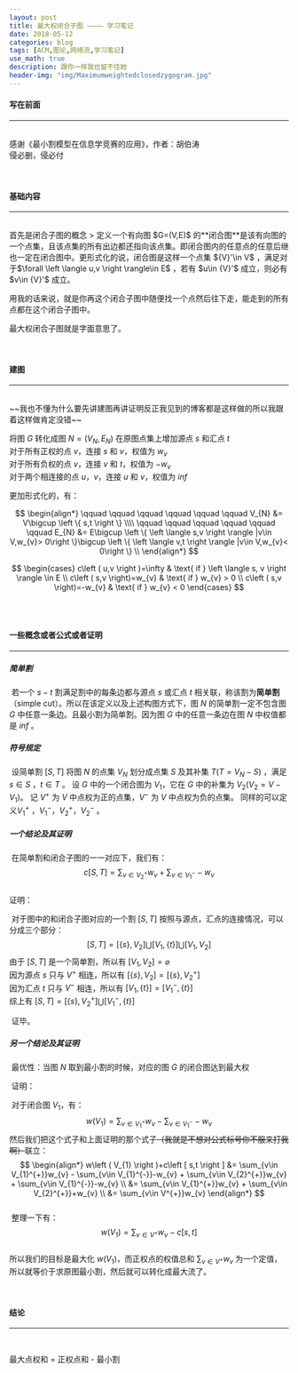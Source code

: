 ```yaml
---
layout: post
title: 最大权闭合子图 ———— 学习笔记
date: 2018-05-12
categories: blog
tags: [ACM,图论,网络流,学习笔记]
use_math: true
description: 跟你一样我也留不住她
header-img: "img/Maximumweightedclosedzygogram.jpg"
---
```



#### 写在前面
***
<br>
感谢《最小割模型在信息学竞赛的应用》，作者：胡伯涛<br>
侵必删，侵必付<br><br><br>

#### 基础内容
***
<br>
首先是闭合子图的概念
> 定义一个有向图 $G=(V,E)$ 的**闭合图**是该有向图的一个点集，且该点集的所有出边都还指向该点集。即闭合图内的任意点的任意后继也一定在闭合图中。更形式化的说，闭合图是这样一个点集 ${V}'\in V$ ，满足对于$\forall \left \langle u,v \right \rangle\in E$ ，若有 $u\in {V}'$ 成立，则必有 $v\in {V}'$ 成立。

用我的话来说，就是你再这个闭合子图中随便找一个点然后往下走，能走到的所有点都在这个闭合子图中。

最大权闭合子图就是字面意思了。<br><br><br>

#### 建图
***
<br>
~~我也不懂为什么要先讲建图再讲证明反正我见到的博客都是这样做的所以我跟着这样做肯定没错~~<br>

将图 $G$ 转化成图 $N=(V_{N},E_{N})$
在原图点集上增加源点 $s$ 和汇点 $t$ <br>
对于所有正权的点 $v$，连接 $s$ 和 $v$，权值为 $w_{v}$<br>
对于所有负权的点 $v$，连接 $v$ 和 $t$，权值为 $-w_{v}$<br>
对于两个相连接的点 $u$，$v$，连接 $u$ 和 $v$，权值为 $inf$<br>

更加形式化的，有：<br>

$$
\begin{align*}
\qquad \qquad \qquad \qquad \qquad \qquad V_{N} &= V\bigcup \left \{ s,t \right \} \\\\
\qquad \qquad \qquad \qquad \qquad \qquad E_{N} &= E\bigcup \left \{ \left \langle s,v \right \rangle |v\in V,w_{v}> 0\right \}\bigcup \left \{ \left \langle v,t \right \rangle |v\in V,w_{v}< 0\right \} \\
\end{align*}
$$

$$
\begin{cases}
c\left ( u,v \right )=\infty & \text{ if } \left \langle s, v \right \rangle \in  E \\ 
c\left ( s,v \right)=w_{v} & \text{ if } w_{v} > 0 \\ 
c\left ( s,v \right)=-w_{v} & \text{ if } w_{v} < 0
\end{cases}
$$

<br><br>

#### 一些概念或者公式或者证明
***

##### 简单割

​	若一个 $s - t$ 割满足割中的每条边都与源点 $s$ 或汇点 $t$ 相关联，称该割为**简单割**（simple cut）。所以在该定义以及上述构图方式下，图 $N$ 的简单割一定不包含图 $G$ 中任意一条边。且最小割为简单割。因为图 $G$ 中的任意一条边在图 $N$ 中权值都是 $inf$ 。



##### 符号规定

​	设简单割 $\left [S,T  \right ]$ 将图 $N$ 的点集 $V_{N}$ 划分成点集 $S$ 及其补集 $T(T = V_{N} - S)$ ，满足 $s\in S$ ，$t \in T$ 。
	设 $G$ 中的一个闭合图为 $V_{1}$，它在 $G$ 中的补集为 $V_{2}(V_{2} = V - V_{1})$。
	记 $V^{+}$ 为 $V$ 中点权为正的点集，$V^{-}$ 为 $V$ 中点权为负的点集。
	同样的可以定义$V_{1}^{+}$ ，$V_{1}^{-}$，$V_{2}^{+}$，$V_{2}^{-}$ 。



##### 一个结论及其证明

​	在简单割和闭合子图的一一对应下，我们有：<br>
$$
c\left [ S,T\right ] = \sum_{v\in V_{2}^{+}}w_{v} + \sum_{v\in V_{1}^{-}}-w_{v}
$$<br>
​	证明：<br>

​		对于图中的和闭合子图对应的一个割 $\left [S,T  \right ]$ 按照与源点，汇点的连接情况，可以分成三个部分：<br>
$$
\left [ S,T\right ] = \left [ \left \{ s \right \},V_{2} \right ]\bigcup \left [ V_{1},\left \{ t \right \} \right ] \bigcup\left [ V_{1},V_{2}\right ]
$$
​		由于 $\left [S,T  \right ]$ 是一个简单割，所以有 $\left [V_{1},V_{2}  \right ] = \varnothing$<br>
​		因为源点 $s$ 只与 $V^{+}$ 相连，所以有 $\left [ \left \{ s \right \},V_{2} \right ]=\left [ \left \{ s \right \},V_{2}^{+} \right ]$<br>
​		因为汇点 $t$ 只与 $V^{-}$ 相连，所以有 $\left [ V_{1},\left \{ t \right \} \right ]=\left [ V_{1}^{-},\left \{ t \right \} \right ]$<br>
		综上有 $\left [ S,T\right ] = \left [ \left \{ s \right \},V_{2}^{+} \right ]\bigcup \left [ V_{1}^{-},\left \{ t \right \} \right ]$<br>

​	证毕。<br>



##### 另一个结论及其证明

​	最优性：当图 $N$ 取到最小割的时候，对应的图 $G$ 的闭合图达到最大权



​	证明：

​		对于闭合图 $V_{1}$，有：
$$
w(V_{1}) = \sum_{v\in V_{1}^{+}}w_{v} - \sum_{v\in V_{1}^{-}}-w_{v}
$$
​		然后我们把这个式子和上面证明的那个式子~~（我就是不想对公式标号你不服来打我啊）~~联立：
$$
\begin{align*}
w\left ( V_{1} \right )+c\left [ s,t \right ] &= \sum_{v\in V_{1}^{+}}w_{v} - \sum_{v\in V_{1}^{-}}-w_{v} + \sum_{v\in V_{2}^{+}}w_{v} + \sum_{v\in V_{1}^{-}}-w_{v} \\
&= \sum_{v\in V_{1}^{+}}w_{v} + \sum_{v\in V_{2}^{+}}+w_{v} \\
&= \sum_{v\in V^{+}}w_{v}
\end{align*}
$$<br>
​		整理一下有：<br>
$$
w\left ( V_{1} \right ) = \sum_{v\in V^{+}}w_{v} -c\left [ s,t \right ]
$$<br>
​	所以我们的目标是最大化 $w\left ( V_{1} \right )$，而正权点的权值总和 $\sum_{v\in V^{+}}w_{v}$ 为一个定值，所以就等价于求原图最小割，然后就可以转化成最大流了。<br><br><br>

#### 结论
***
<br>

最大点权和 = 正权点和 - 最小割

